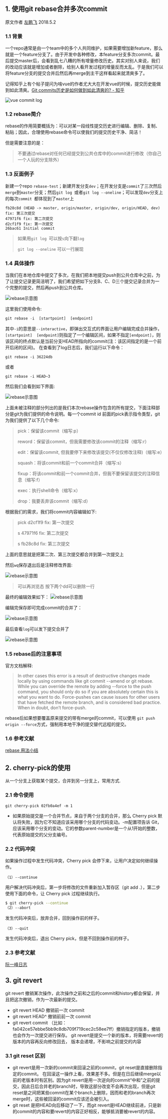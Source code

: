 ## 1. 使用git rebase合并多次commit

原文作者
[左鹏飞](https://github.com/zuopf769) 2018.5.2

### 1.1 背景

一个repo通常是由一个team中的多个人共同维护，如果需要增加新feature，那么就是一个feature分支了。由于开发中各种修改，本feature分支多次commit。最后提交master后，会看到乱七八糟的所有增量修改历史。其实对别人来说，我们的改动应该就是增加或者删除，给别人看开发过程的增量反而太乱。于是我们可以将feature分支的提交合并后然后再merge到主干这样看起来就清爽多了。


记得知乎上有个帖子提问为啥vue的作者尤大大在开发vue的时候，提交历史能做到如此清爽。[Git commits历史是如何做到如此清爽的? - 知乎](https://www.zhihu.com/question/61283395)

![vue commit log](https://raw.githubusercontent.com/zuopf769/how_to_use_git/master/images/v2-6351aba6f4b722630d0b3086dcab2927_hd.jpg)


### 1.2 rebase简介

rebase的作用简要概括为：可以对某一段线性提交历史进行编辑、删除、复制、粘贴；因此，合理使用rebase命令可以使我们的提交历史干净、简洁！

但是需要注意的是：
> 不要通过rebase对任何已经提交到公共仓库中的commit进行修改（你自己一个人玩的分支除外）


### 1.3 反面例子

新建一个repo `rebase-test`；新建开发分支`dev`；在开发分支是`commit`了三次然后`merge`到`master`分支；然后`git log `或者`git log --oneline`；可以发现`dev`分支上的每次`commit `都体现到了`master`上

```
fb28c8d (HEAD -> master, origin/master, origin/dev, origin/HEAD, dev) fix: 第三次提交
47971f6 fix: 第二次提交
d2cf1f9 fix: 第一次提交
26bac61 Initial commit

```

> 如果用`git log `可以按`s`向下翻`log`
> 
> `git log --oneline` 可以一行展现


### 1.4 具体操作

当我们在本地仓库中提交了多次，在我们把本地提交push到公共仓库中之前，为了让提交记录更简洁明了，我们希望把如下分支B、C、D三个提交记录合并为一个完整的提交，然后再push到公共仓库。

![rebase示意图](https://raw.githubusercontent.com/zuopf769/how_to_use_git/master/images/2147642-42195cacced56729.png)

这里我们使用命令:

```javascript
git rebase -i  [startpoint]  [endpoint]

```

其中`-i`的意思是`--interactive`，即弹出交互式的界面让用户编辑完成合并操作，`[startpoint]  [endpoint]`则指定了一个编辑区间，如果不指定`[endpoint]`，则该区间的终点默认是当前分支HEAD所指向的commit(注：该区间指定的是一个前开后闭的区间)。
在查看到了log日志后，我们运行以下命令：

```
git rebase -i 36224db
```
或者

```
git rebase -i HEAD~3 

```

然后我们会看到如下界面:

![rebase示意图](https://raw.githubusercontent.com/zuopf769/how_to_use_git/master/images/rebase-1.png)

上面未被注释的部分列出的是我们本次rebase操作包含的所有提交，下面注释部分是git为我们提供的命令说明。每一个commit id 前面的pick表示指令类型，git 为我们提供了以下几个命令:

> pick：保留该commit（缩写:p）
>
> reword：保留该commit，但我需要修改该commit的注释（缩写:r）
>
> edit：保留该commit, 但我要停下来修改该提交(不仅仅修改注释)（缩写:e）
>
> squash：将该commit和前一个commit合并（缩写:s）
>
> fixup：将该commit和前一个commit合并，但我不要保留该提交的注释信息（缩写:f）
>
> exec：执行shell命令（缩写:x）
>
> drop：我要丢弃该commit（缩写:d）


根据我们的需求，我们将commit内容编辑如下:

> pick d2cf1f9 fix: 第一次提交
>
> s 47971f6 fix: 第二次提交
> 
> s fb28c8d fix: 第三次提交

上面的意思就是把第二次、第三次提交都合并到第一次提交上

然后`wq`保存退出后是注释修改界面:

![rebase示意图](https://raw.githubusercontent.com/zuopf769/how_to_use_git/master/images/rebase-3.png)


> 可以再浏览态 按下两个dd可以删除一行

最终的编辑效果如下：
![rebase示意图](https://raw.githubusercontent.com/zuopf769/how_to_use_git/master/images/15_48_34__05_02_2018.jpg)


编辑完保存即可完成commit的合并了：

![rebase示意图](https://raw.githubusercontent.com/zuopf769/how_to_use_git/master/images/15_49_16__05_02_2018.jpg)

最后查看`log`可以发下提交合并了

![rebase示意图](https://github.com/zuopf769/how_to_use_git/blob/master/images/15_49_42__05_02_2018.jpg)

### 1.5 rebase后的注意事项

官方文档解释: 

> In other cases this error is a result of destructive changes made locally by using commands like git commit --amend or git rebase.
While you can override the remote by adding --force to the push command, you should only do so if you are absolutely certain this is what you want to do.
Force-pushes can cause issues for other users that have fetched the remote branch, and is considered bad practice. When in doubt, don’t force-push.

rebase后如果想要覆盖原来提交的带有merge的commit，可以使用 ` git push origin --force `方式，强制用本地干净的提交替代远程的提交。

### 1.6 参考文献

[rebase 用法小结](https://www.jianshu.com/p/4a8f4af4e803)

## 2. cherry-pick的使用

从一个分支上获取某个提交，合并到另一分支上，常用方式.

### 2.1 命令使用

``` git cherry-pick 02fb0a4ef -m 1 ```

* 如果原始提交是一个合并节点，来自于两个分支的合并，那么 Cherry pick 默认将失败，因为它不知道应该采用哪个分支的代码变动。-m配置项告诉 Git，应该采用哪个分支的变动。它的参数parent-number是一个从1开始的整数，代表原始提交的父分支编号。

### 2.2 代码冲突
如果操作过程中发生代码冲突，Cherry pick 会停下来，让用户决定如何继续操作。

```
（1）--continue
```

用户解决代码冲突后，第一步将修改的文件重新加入暂存区（git add .），第二步使用下面的命令，让 Cherry pick 过程继续执行。

``` sh
$ git cherry-pick --continue
（2）--abort
```

发生代码冲突后，放弃合并，回到操作前的样子。

```
（3）--quit
```

发生代码冲突后，退出 Cherry pick，但是不回到操作前的样子。

### 2.3 参考文献

[阮一峰日志](https://www.ruanyifeng.com/blog/2020/04/git-cherry-pick.html)

## 3. git revert

git revert 撤销某次操作，此次操作之前和之后的commit和history都会保留，并且把这次撤销，作为一次最新的提交。
* git revert HEAD                  撤销前一次 commit
* git revert HEAD^               撤销前前一次 commit
* git revert commit （比如：fa042ce57ebbe5bb9c8db709f719cec2c58ee7ff）撤销指定的版本，撤销也会作为一次提交进行保存。
git revert是提交一个新的版本，将需要revert的版本的内容再反向修改回去，
版本会递增，不影响之前提交的内容

### 3.1 git reset 区别

* git revert是用一次新的commit来回滚之前的commit，git reset是直接删除指定的commit。
在回滚这一操作上看，效果差不多。但是在日后继续merge以前的老版本时有区别。因为git revert是用一次逆向的commit“中和”之前的提交，因此日后合并老的branch时，导致这部分改变不会再次出现，但是git reset是之间把某些commit在某个branch上删除，因而和老的branch再次merge时，这些被回滚的commit应该还会被引入。
* git reset 是把HEAD向后移动了一下，而git revert是HEAD继续前进，只是新的commit的内容和要revert的内容正好相反，能够抵消要被revert的内容。
